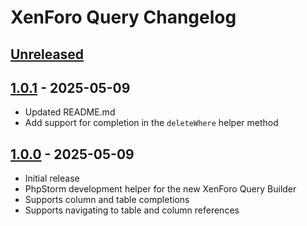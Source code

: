 <!-- Keep a Changelog guide -> https://keepachangelog.com -->

# XenForo Query Changelog

## [Unreleased]

## [1.0.1] - 2025-05-09

- Updated README.md
- Add support for completion in the `deleteWhere` helper method

## [1.0.0] - 2025-05-09

- Initial release
- PhpStorm development helper for the new XenForo Query Builder
- Supports column and table completions
- Supports navigating to table and column references

[Unreleased]: https://github.com/xenforo-ltd/xenforo-query/compare/v1.0.1...HEAD
[1.0.1]: https://github.com/xenforo-ltd/xenforo-query/compare/v1.0.0...v1.0.1
[1.0.0]: https://github.com/xenforo-ltd/xenforo-query/commits/v1.0.0
